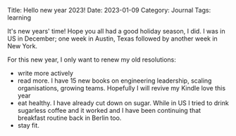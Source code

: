 Title: Hello new year 2023!
Date: 2023-01-09
Category: Journal
Tags: learning

It's new years' time! Hope you all had a good holiday season, I did. I was in US in December; one week in Austin, Texas followed by another week in New York.

For this new year, I only want to renew my old resolutions:

- write more actively
- read more. I have 15 new books on engineering leadership, scaling organisations, growing teams. Hopefully I will revive my Kindle love this year
- eat healthy. I have already cut down on sugar. While in US I tried to drink sugarless coffee and it worked and I have been continuing that breakfast routine back in Berlin too.
- stay fit.

